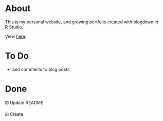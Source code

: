 # About
This is my personal website, and growing portfolio created with blogdown in R Studio.   

View [here](https://rbolt2.netlify.app/). 

# To Do 
* add comments to blog posts

# Done 

☑️ Update README

☑️ Create
